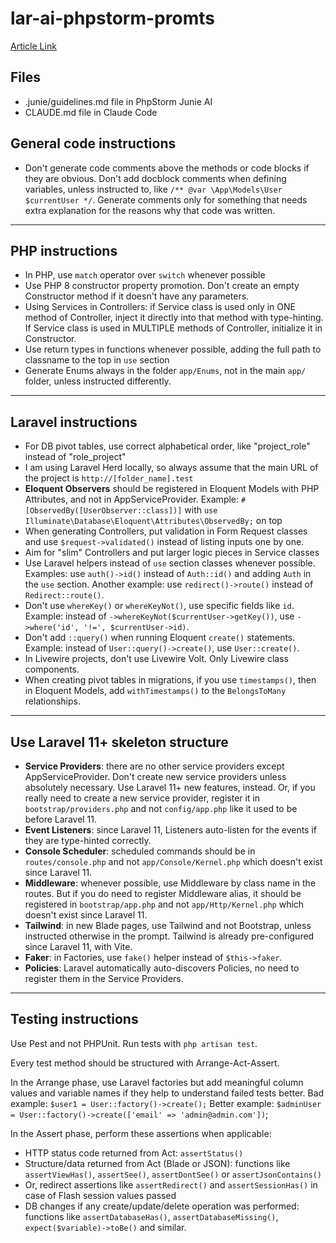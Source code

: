 # lar-ai-phpstorm-promts

[Article Link](https://laraveldaily.com/post/my-cursor-rules-for-laravel)

## Files

- .junie/guidelines.md file in PhpStorm Junie AI
- CLAUDE.md file in Claude Code


## General code instructions
 
- Don't generate code comments above the methods or code blocks if they are obvious. Don't add docblock comments when defining variables, unless instructed to, like `/** @var \App\Models\User $currentUser */`. Generate comments only for something that needs extra explanation for the reasons why that code was written.
 
---
 
## PHP instructions
 
- In PHP, use `match` operator over `switch` whenever possible
- Use PHP 8 constructor property promotion. Don't create an empty Constructor method if it doesn't have any parameters.
- Using Services in Controllers: if Service class is used only in ONE method of Controller, inject it directly into that method with type-hinting. If Service class is used in MULTIPLE methods of Controller, initialize it in Constructor.
- Use return types in functions whenever possible, adding the full path to classname to the top in `use` section
- Generate Enums always in the folder `app/Enums`, not in the main `app/` folder, unless instructed differently.
 
---
 
## Laravel instructions
 
- For DB pivot tables, use correct alphabetical order, like "project_role" instead of "role_project"
- I am using Laravel Herd locally, so always assume that the main URL of the project is `http://[folder_name].test`
- **Eloquent Observers** should be registered in Eloquent Models with PHP Attributes, and not in AppServiceProvider. Example: `#[ObservedBy([UserObserver::class])]` with `use Illuminate\Database\Eloquent\Attributes\ObservedBy;` on top
- When generating Controllers, put validation in Form Request classes and use `$request->validated()` instead of listing inputs one by one.
- Aim for "slim" Controllers and put larger logic pieces in Service classes
- Use Laravel helpers instead of `use` section classes whenever possible. Examples: use `auth()->id()` instead of `Auth::id()` and adding `Auth` in the `use` section. Another example: use `redirect()->route()` instead of `Redirect::route()`.
- Don't use `whereKey()` or `whereKeyNot()`, use specific fields like `id`. Example: instead of `->whereKeyNot($currentUser->getKey())`, use `->where('id', '!=', $currentUser->id)`.
- Don't add `::query()` when running Eloquent `create()` statements. Example: instead of `User::query()->create()`, use `User::create()`.
- In Livewire projects, don't use Livewire Volt. Only Livewire class components.
- When creating pivot tables in migrations, if you use `timestamps()`, then in Eloquent Models, add `withTimestamps()` to the `BelongsToMany` relationships.
 
---
 
## Use Laravel 11+ skeleton structure
 
- **Service Providers**: there are no other service providers except AppServiceProvider. Don't create new service providers unless absolutely necessary. Use Laravel 11+ new features, instead. Or, if you really need to create a new service provider, register it in `bootstrap/providers.php` and not `config/app.php` like it used to be before Laravel 11.
- **Event Listeners**: since Laravel 11, Listeners auto-listen for the events if they are type-hinted correctly.
- **Console Scheduler**: scheduled commands should be in `routes/console.php` and not `app/Console/Kernel.php` which doesn't exist since Laravel 11.
- **Middleware**: whenever possible, use Middleware by class name in the routes. But if you do need to register Middleware alias, it should be registered in `bootstrap/app.php` and not `app/Http/Kernel.php` which doesn't exist since Laravel 11.
- **Tailwind**: in new Blade pages, use Tailwind and not Bootstrap, unless instructed otherwise in the prompt. Tailwind is already pre-configured since Laravel 11, with Vite.
- **Faker**: in Factories, use `fake()` helper instead of `$this->faker`.
- **Policies**: Laravel automatically auto-discovers Policies, no need to register them in the Service Providers.
 
---
 
## Testing instructions
 
Use Pest and not PHPUnit. Run tests with `php artisan test`.
 
Every test method should be structured with Arrange-Act-Assert.
 
In the Arrange phase, use Laravel factories but add meaningful column values and variable names if they help to understand failed tests better.
Bad example: `$user1 = User::factory()->create();`
Better example: `$adminUser = User::factory()->create(['email' => 'admin@admin.com'])`;
 
In the Assert phase, perform these assertions when applicable:
- HTTP status code returned from Act: `assertStatus()`
- Structure/data returned from Act (Blade or JSON): functions like `assertViewHas()`, `assertSee()`, `assertDontSee()` or `assertJsonContains()`
- Or, redirect assertions like `assertRedirect()` and `assertSessionHas()` in case of Flash session values passed
- DB changes if any create/update/delete operation was performed: functions like `assertDatabaseHas()`, `assertDatabaseMissing()`, `expect($variable)->toBe()` and similar.
